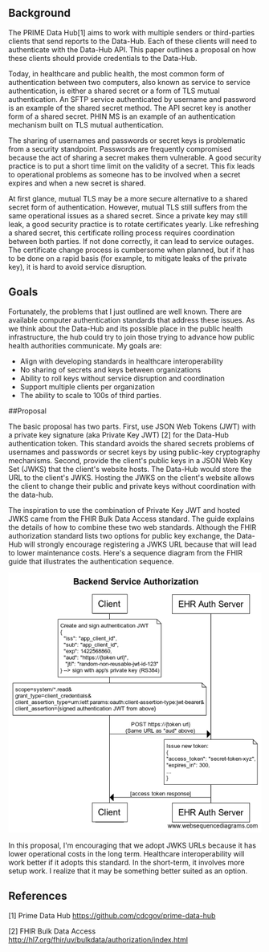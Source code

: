 ## Background
The PRIME Data Hub[1] aims to work with multiple senders or third-parties clients that send reports to the Data-Hub. Each of these clients will need to authenticate with the Data-Hub API. This paper outlines a proposal on how these clients should provide credentials to the Data-Hub.

Today, in healthcare and public health, the most common form of authentication between two computers, also known as service to service authentication, is either a shared secret or a form of TLS mutual authentication. An SFTP service authenticated by username and password is an example of the shared secret method. The API secret key is another form of a shared secret. PHIN MS is an example of an authentication mechanism built on TLS mutual authentication.

The sharing of usernames and passwords or secret keys is problematic from a security standpoint. Passwords are frequently compromised because the act of sharing a secret makes them vulnerable. A good security practice is to put a short time limit on the validity of a secret. This fix leads to operational problems as someone has to be involved when a secret expires and when a new secret is shared.

At first glance, mutual TLS may be a more secure alternative to a shared secret form of authentication. However, mutual TLS still suffers from the same operational issues as a shared secret. Since a private key may still leak, a good security practice is to rotate certificates yearly. Like refreshing a shared secret, this certificate rolling process requires coordination between both parties. If not done correctly, it can lead to service outages. The certificate change process is cumbersome when planned, but if it has to be done on a rapid basis (for example, to mitigate leaks of the private key), it is hard to avoid service disruption.

## Goals

Fortunately, the problems that I just outlined are well known. There are available computer authentication standards that address these issues. As we think about the Data-Hub and its possible place in the public health infrastructure, the hub could try to join those trying to advance how public health authorities communicate. My goals are:
- Align with developing standards in healthcare interoperability
- No sharing of secrets and keys between organizations
- Ability to roll keys without service disruption and coordination
- Support multiple clients per organization
- The ability to scale to 100s of third parties.

##Proposal

The basic proposal has two parts. First, use JSON Web Tokens (JWT) with a private key signature (aka Private Key JWT) [2] for the Data-Hub authentication token. This standard avoids the shared secrets problems of usernames and passwords or secret keys by using public-key cryptography mechanisms. Second, provide the client's public keys in a JSON Web Key Set (JWKS) that the client's website hosts. The Data-Hub would store the URL to the client's JWKS. Hosting the JWKS on the client's website allows the client to change their public and private keys without coordination with the data-hub.

The inspiration to use the combination of Private Key JWT and hosted JWKS came from the FHIR Bulk Data Access standard. The guide explains the details of how to combine these two web standards. Although the FHIR authorization standard lists two options for public key exchange, the Data-Hub will strongly encourage registering a JWKS URL because that will lead to lower maintenance costs. Here's a sequence diagram from the FHIR guide that illustrates the authentication sequence.

![Authentication Flow](../assets/backend-service-authorization-diagram.png "Logo Title Text 1")

In this proposal, I'm encouraging that we adopt JWKS URLs because it has lower operational costs in the long term. Healthcare interoperability will work better if it adopts this standard. In the short-term, it involves more setup work. I realize that it may be something better suited as an option.

## References
[1] Prime Data Hub https://github.com/cdcgov/prime-data-hub

[2] FHIR Bulk Data Access http://hl7.org/fhir/uv/bulkdata/authorization/index.html